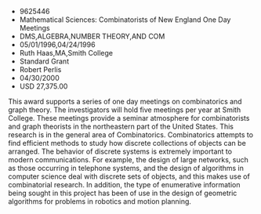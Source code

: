 
* 9625446
* Mathematical Sciences: Combinatorists of New England One Day Meetings
* DMS,ALGEBRA,NUMBER THEORY,AND COM
* 05/01/1996,04/24/1996
* Ruth Haas,MA,Smith College
* Standard Grant
* Robert Perlis
* 04/30/2000
* USD 27,375.00

This award supports a series of one day meetings on combinatorics and graph
theory. The investigators will hold five meetings per year at Smith College.
These meetings provide a seminar atmosphere for combinatorists and graph
theorists in the northeastern part of the United States. This research is in the
general area of Combinatorics. Combinatorics attempts to find efficient methods
to study how discrete collections of objects can be arranged. The behavior of
discrete systems is extremely important to modern communications. For example,
the design of large networks, such as those occurring in telephone systems, and
the design of algorithms in computer science deal with discrete sets of objects,
and this makes use of combinatorial research. In addition, the type of
enumerative information being sought in this project has been of use in the
design of geometric algorithms for problems in robotics and motion planning.
